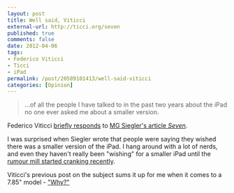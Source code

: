 ```yaml
---
layout: post
title: Well said, Viticci
external-url: http://ticci.org/seven
published: true
comments: false
date: 2012-04-06
tags:
- Federico Viticci
- Ticci
- iPad
permalink: /post/20589101413/well-said-viticci
categories: [Opinion]
---
```


> …of all the people I have talked to in the past two years about the iPad no one ever asked me about a smaller version.

Federico Viticci [briefly responds][Ticci] to [MG Siegler's article *Seven*][Siegler].

I was surprised when Siegler wrote that people were saying they wished there was a smaller version of the iPad. I hang around with a lot of nerds, and even they haven't really been "wishing" for a smaller iPad until the [rumour mill started cranking recently][rumours].

Viticci's previous post on the subject sums it up for me when it comes to a 7.85" model - ["Why?"][Ticci previous]

[Ticci]: http://ticci.org/seven
[Siegler]: http://techcrunch.com/2012/04/05/seven-inch-ipad/
[rumours]: http://www.appadvice.com/appnn/2012/03/apple-has-163-reasons-to-release-fabled-ipad-mini
[Ticci previous]: http://www.macstories.net/stories/when-it-comes-to-7-85-ipad-the-question-is-why/
